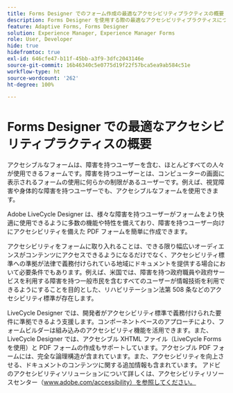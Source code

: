 ```yaml
---
title: Forms Designer でのフォーム作成の最適なアクセシビリティプラクティスの概要
description: Forms Designer を使用する際の最適なアクセシビリティプラクティスについて説明します。
feature: Adaptive Forms, Forms Designer
solution: Experience Manager, Experience Manager Forms
role: User, Developer
hide: true
hidefromtoc: true
exl-id: 646cfe47-b11f-45bb-a3f9-3dfc2043146e
source-git-commit: 16b46340c5e0775d19f22f57bca5ea9ab584c51e
workflow-type: ht
source-wordcount: '262'
ht-degree: 100%

---
```


# Forms Designer での最適なアクセシビリティプラクティスの概要

アクセシブルなフォームは、障害を持つユーザーを含む、ほとんどすべての人々が使用できるフォームです。障害を持つユーザーとは、コンピューターの画面に表示されるフォームの使用に何らかの制限があるユーザーです。例えば、視覚障害や身体的な障害を持つユーザーでも、アクセシブルなフォームを使用できます。

Adobe LiveCycle Designer は、様々な障害を持つユーザーがフォームをより快適に使用できるように多数の機能や特性を備えており、障害を持つユーザー向けにアクセシビリティを備えた PDF フォームを簡単に作成できます。

アクセシビリティをフォームに取り入れることは、できる限り幅広いオーディエンスがコンテンツにアクセスできるようになるだけでなく、アクセシビリティ標準への準拠が法律で義務付けられている地域にドキュメントを提供する場合において必要条件でもあります。例えば、米国では、障害を持つ政府職員や政府サービスを利用する障害を持つ一般市民を含むすべてのユーザーが情報技術を利用できるようにすることを目的とした、リハビリテーション法第 508 条などのアクセシビリティ標準が存在します。

LiveCycle Designer では、開発者がアクセシビリティ標準で義務付けられた要件に準拠できるよう支援します。コンポーネントベースのアプローチにより、フォームビルダーは組み込みのアクセシビリティ機能を活用できます。また、LiveCycle Designer では、アクセシブル XHTML ファイル（LiveCycle Forms を使用）と PDF フォームの作成もサポートしています。アクセシブル PDF フォームには、完全な論理構造が含まれています。また、アクセシビリティを向上させる、ドキュメントのコンテンツに関する追加情報も含まれています。
アドビのアクセシビリティソリューションについて詳しくは、アクセシビリティリソースセンター（www.adobe.com/accessibility）を参照してください。
